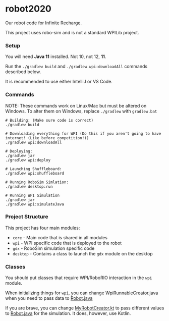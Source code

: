 # robot2020
Our robot code for Infinite Recharge.

This project uses robo-sim and is not a standard WPILib project.

### Setup
You will need **Java 11** installed. Not 10, not 12, **11**.

Run the `./gradlew build` and `./gradlew wpi:downloadAll` commands described below.

It is recommended to use either IntelliJ or VS Code.

### Commands
NOTE: These commands work on Linux/Mac but must be altered on Windows.
To alter them on Windows, replace `./gradlew` with `gradlew.bat`

```shell script
# Building: (Make sure code is correct)
./gradlew build

# Downloading everything for WPI (Do this if you aren't going to have internet! (Like before competition!))
./gradlew wpi:downloadAll

# Deploying:
./gradlew jar
./gradlew wpi:deploy

# Launching Shuffleboard:
./gradlew wpi:shuffleboard

# Running RoboSim Simlation:
./gradlew desktop:run

# Running WPI Simulation
./gradlew jar
./gradlew wpi:simulateJava

```

### Project Structure
This project has four main modules:
* `core` - Main code that is shared in all modules
* `wpi` - WPI specific code that is deployed to the robot
* `gdx` - RoboSim simulation specific code
* `desktop` - Contains a class to launch the `gdx` module on the desktop

### Classes
You should put classes that require WPI/RoboRIO interaction in the `wpi` module.

When initializing things for `wpi`, you can change [WpiRunnableCreator.java](wpi/src/main/java/com/first1444/frc/robot2020/WpiRunnableCreator.java) when you
need to pass data to [Robot.java](core/src/main/java/com/first1444/frc/robot2020/Robot.java)

If you are brave, you can change [MyRobotCreator.kt](gdx/src/main/java/com/first1444/frc/robot2020/gdx/MyRobotCreator.kt) to pass different values to
[Robot.java](core/src/main/java/com/first1444/frc/robot2020/Robot.java) for the simulation. It does, however, use Kotlin.
